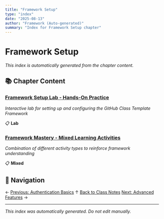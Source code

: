 ```yaml
---
title: "Framework Setup"
type: "index"
date: "2025-08-13"
author: "Framework (Auto-generated)"
summary: "Index for Framework Setup chapter"
---
```


# Framework Setup

*This index is automatically generated from the chapter content.*

## 📚 Chapter Content

### [Framework Setup Lab - Hands-On Practice](01_lab_initial_setup.md)
*Interactive lab for setting up and configuring the GitHub Class Template Framework*

📋 **Lab**

### [Framework Mastery - Mixed Learning Activities](02_mixed_activities.md)
*Combination of different activity types to reinforce framework understanding*

📋 **Mixed**

## 🧭 Navigation

← [Previous: Authentication Basics](../01_authentication_basics/00_index.md)
↑ [Back to Class Notes](../00_master_index.md)
[Next: Advanced Features](../03_advanced_features/00_index.md) →

---

*This index was automatically generated. Do not edit manually.*